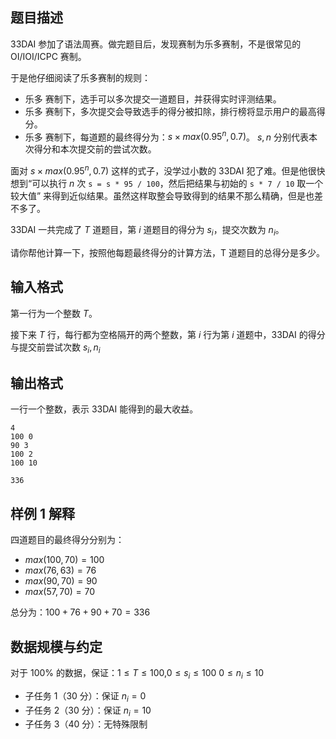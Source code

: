 ## 题目描述

33DAI 参加了语法周赛。做完题目后，发现赛制为乐多赛制，不是很常见的 OI/IOI/ICPC 赛制。

于是他仔细阅读了乐多赛制的规则：

- 乐多 赛制下，选手可以多次提交一道题目，并获得实时评测结果。
- 乐多 赛制下，多次提交会导致选手的得分被扣除，排行榜将显示用户的最高得分。
- 乐多 赛制下，每道题的最终得分为：$s\times max(0.95^n ,0.7)$。 $s,n$ 分别代表本次得分和本次提交前的尝试次数。

面对 $s\times max(0.95^n ,0.7)$ 这样的式子，没学过小数的 33DAI 犯了难。但是他很快想到“可以执行 $n$ 次 `s = s * 95 / 100`，然后把结果与初始的 `s * 7 / 10` 取一个较大值” 来得到近似结果。虽然这样取整会导致得到的结果不那么精确，但是也差不多了。

33DAI 一共完成了 $T$ 道题目，第 $i$ 道题目的得分为 $s_i$，提交次数为 $n_i$。

请你帮他计算一下，按照他每题最终得分的计算方法，T 道题目的总得分是多少。

## 输入格式

第一行为一个整数 $T$。  

接下来 $T$ 行，每行都为空格隔开的两个整数，第 $i$ 行为第 $i$ 道题中，33DAI 的得分与提交前尝试次数 $s_i,n_i$

## 输出格式

一行一个整数，表示 33DAI 能得到的最大收益。

```input1
4
100 0
90 3
100 2
100 10
```

```output1
336
```
## 样例 1 解释

四道题目的最终得分分别为：

- $max(100, 70)=100$
- $max(76, 63)=76$
- $max(90, 70)=90$
- $max(57, 70)=70$

总分为：$100+76+90+70=336$

## 数据规模与约定

对于 $100\%$ 的数据，保证：$1\le T\le 100$,$0\le s_i\le 100$ $0\le n_i\le 10$

- 子任务 1（$30$ 分）：保证 $n_i=0$
- 子任务 2（$30$ 分）：保证 $n_i=10$
- 子任务 3（$40$ 分）：无特殊限制